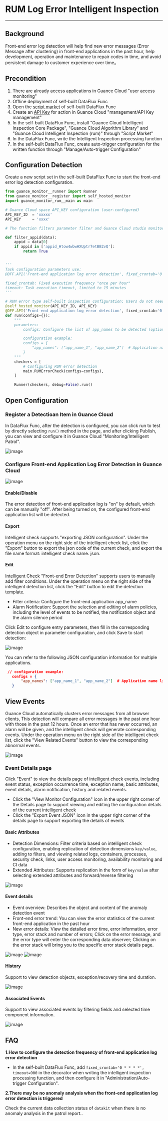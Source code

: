 # RUM Log Error Intelligent Inspection
---

## Background

Front-end error log detection will help find new error messages (Error Message after clustering) in front-end applications in the past hour, help development, operation and maintenance to repair codes in time, and avoid persistent damage to customer experience over time。

## Precondition

1. There are already access applications in Guance Cloud "user access monitoring"
2. Offline deployment of self-built DataFlux Func
3. Open the [script market](https://func.guance.com/doc/script-market-basic-usage/) of self-built DataFlux Func 
4. Create an [API Key](../../management/api-key/open-api.md) for action in Guance Cloud "management/API Key management"
5. In the self-built DataFlux Func, install "Guance Cloud Intelligent Inspection Core Package", "Guance Cloud Algorithm Library" and "Guance Cloud Intelligent Inspection (rum)" through "Script Market"
6. In the DataFlux Func, write the Intelligent Inspection processing function
7. In the self-built DataFlux Func, create auto-trigger configuration for the written function through "Manage/Auto-trigger Configuration"

## Configuration Detection

Create a new script set in the self-built DataFlux Func to start the front-end error log detection configuration.

```python
from guance_monitor__runner import Runner
from guance_monitor__register import self_hosted_monitor
import guance_monitor_rum__main as main

# Guance Cloud space API_KEY configuration (user-configured)
API_KEY_ID  = 'xxxxx'
API_KEY     = 'xxxx'

# The function filters parameter filter and Guance Cloud studio monitoring\intelligent check configuration have calling priority. After the function filters parameter filter is configured, there is no need to change the detection configuration in Guance Cloud studio monitoring\intelligent check. If both sides are configured, the filters parameter in the script will take effect first.

def filter_appid(data):
    appid = data[0]
    if appid in ['appid_Htow4wbwHXUptr7etBB2vQ']:
        return True


'''
Task configuration parameters use:
@DFF.API('Front-end application log error detection', fixed_crontab='0 * * * *', timeout=900)

fixed_crontab: Fixed execution frequency "once per hour"
timeout: Task execution timeout, limited to 15 minutes
'''

# RUM error type self-built inspection configuration; Users do not need to modify
@self_hosted_monitor(API_KEY_ID, API_KEY)
@DFF.API('Front-end application log error detection', fixed_crontab='0 * * * *', timeout=900)
def run(configs={}):
    """
    parameters:
        configs: Configure the list of app_names to be detected (optional, do not configure default detection of all app_names)

        configuration example:
        configs = {
            "app_names": ["app_name_1", "app_name_2"]  # Application name list
        }
    """
    checkers = [
 		# Configuring RUM error detection
        main.RUMErrorCheck(configs=configs),
    ]

    Runner(checkers, debug=False).run()
```
## Open Configuration
### Register a Detectioan Item in Guance Cloud

In DataFlux Func, after the detection is configured, you can click run to test by directly selecting `run()` method in the page, and after clicking Publish, you can view and configure it in Guance Cloud "Monitoring/Intelligent Patrol".

![image](../img/rum_error01.png)


### Configure Front-end Application Log Error Detection in Guance Cloud

![image](../img/rum_error11.png)

#### Enable/Disable
The error detection of front-end application log is "on" by default, which can be manually "off". After being turned on, the configured front-end application list will be detected.

#### Export
Intelligent check supports "exporting JSON configuration". Under the operation menu on the right side of the intelligent check list, click the "Export" button to export the json code of the current check, and export the file name format: intelligent check name. json.

#### Edit
Intelligent Check "Front-end Error Detection" supports users to manually add filter conditions. Under the operation menu on the right side of the intelligent detection list, click the "Edit" button to edit the detection template.

* Filter criteria: Configure the front-end application app_name
* Alarm Notification: Support the selection and editing of alarm policies, including the level of events to be notified, the notification object and the alarm silence period
  

Click Edit to configure entry parameters, then fill in the corresponding detection object in parameter configuration, and click Save to start detection:

![image](../img/rum_error02.png)

You can refer to the following JSON configuration information for multiple applications.

```json
 // configuration example:
   configs = {
       "app_names": ["app_name_1", "app_name_2"]  # Application name list
   }
```

## View Events
 Guance Cloud automatically clusters error messages from all browser clients, This detection will compare all error messages in the past one hour with those in the past 12 hours. Once an error that has never occurred, an alarm will be given, and the intelligent check will generate corresponding events. Under the operation menu on the right side of the intelligent check list, click the "View Related Events" button to view the corresponding abnormal events.

![image](../img/rum_error04.png)

### Event Details page
Click "Event" to view the details page of intelligent check events, including event status, exception occurrence time, exception name, basic attributes, event details, alarm notification, history and related events.

* Click the "View Monitor Configuration" icon in the upper right corner of the Details page to support viewing and editing the configuration details of the current intelligent check
* Click the "Export Event JSON" icon in the upper right corner of the details page to support exporting the details of events

#### Basic Attributes
* Detection Dimensions: Filter criteria based on intelligent check configuration, enabling replication of detection dimensions `key/value`, adding to filters, and viewing related logs, containers, processes, security check, links, user access monitoring, availability monitoring and CI data
* Extended Attributes: Supports replication in the form of `key/value` after selecting extended attributes and forward/reverse filtering

![image](../img/rum_error05.png)

#### Event details
* Event overview: Describes the object and content of the anomaly detection event
* Front-end error trend: You can view the error statistics of the current front-end application in the past hour
* New error details: View the detailed error time, error information, error type, error stack and number of errors; Click on the error message, and the error type will enter the corresponding data observer; Clicking on the error stack will bring you to the specific error stack details page.

![image](../img/rum_error06.png)
![image](../img/rum_error09.png)

#### History
Support to view detection objects, exception/recovery time and duration.

![image](../img/rum_error07.png)

#### Associated Events
Support to view associated events by filtering fields and selected time component information.

![image](../img/rum_error08.png)

## FAQ
**1.How to configure the detection frequency of front-end application log error detection**

* In the self-built DataFlux Func, add `fixed_crontab='0 * * * *', timeout=900` in the decorator when writing the intelligent inspection processing function, and then configure it in "Administration/Auto-trigger Configuration".

**2.There may be no anomaly analysis when the front-end application log error detection is triggered**

Check the current data collection status of `datakit` when there is no anomaly analysis in the patrol report..







